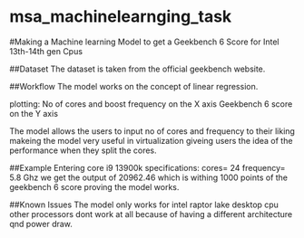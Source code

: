 # msa_machinelearnging_task 
#Making a Machine learning Model to get a Geekbench 6 Score for Intel 13th-14th gen Cpus

##Dataset
The dataset is taken from the official geekbench website.

##Workflow
The model works on the concept of linear regression.

plotting: No of cores and boost frequency on the X axis
          Geekbench 6 score on the Y axis 
          
The model allows the users to input no of cores and frequency to their liking makeing the model very useful in virtualization giveing users the idea of the performance when they split the cores.

##Example
Entering core i9 13900k specifications: cores= 24 frequency= 5.8 Ghz
we get the output of 20962.46 which is withing 1000 points of the geekbench 6 score proving the model works.

##Known Issues
The model only works for intel raptor lake desktop cpu other processors dont work at all because of having a different architecture qnd power draw.
